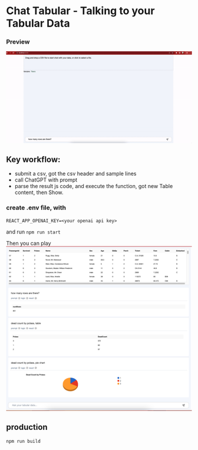 # Chat Tabular - Talking to your Tabular Data

### Preview
![Chat Tabular](./chat-tabular.gif)

## Key workflow:
- submit a csv, got the csv header and sample lines
- call ChatGPT with prompt
- parse the result js code, and execute the function, got new Table content, then Show.

### create .env file, with 
```
REACT_APP_OPENAI_KEY=<your openai api key>
```
and run `npm run start`

Then you can play
![Chat Tabular](./chat-tabular.png)

## production
```
npm run build
```